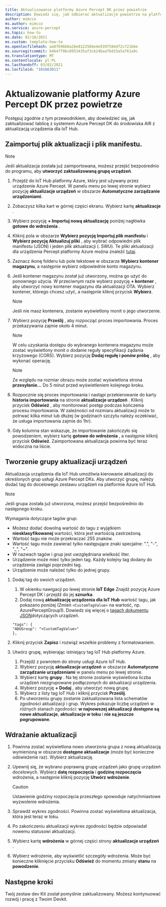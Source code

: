 ```yaml
---
title: Aktualizowanie platformy Azure Percept DK przez powietrze
description: Dowiedz się, jak odbierać aktualizacje powietrza na platformie Azure Percept DK
author: mimcco
ms.author: mimcco
ms.service: azure-percept
ms.topic: how-to
ms.date: 02/18/2021
ms.custom: template-how-to
ms.openlocfilehash: aa8f696b6a26e812256be4e93975844f2c721b6e
ms.sourcegitcommit: b4647f06c0953435af3cb24baaf6d15a5a761a9c
ms.translationtype: MT
ms.contentlocale: pl-PL
ms.lasthandoff: 03/02/2021
ms.locfileid: "101663011"
---
```

# <a name="update-your-azure-percept-dk-over-the-air"></a>Aktualizowanie platformy Azure Percept DK przez powietrze

Postępuj zgodnie z tym przewodnikiem, aby dowiedzieć się, jak zaktualizować tablicę z systemem Azure Percept DK do środowiska AIR z aktualizacją urządzenia dla IoT Hub.

## <a name="import-your-update-file-and-manifest-file"></a>Zaimportuj plik aktualizacji i plik manifestu.

> [!NOTE]
> Jeśli aktualizacja została już zaimportowana, możesz przejść bezpośrednio do programu, aby **utworzyć zaktualizowaną grupę urządzeń**.

1. Przejdź do IoT Hub platformy Azure, który jest używany przez urządzenie Azure Percept. W panelu menu po lewej stronie wybierz pozycję **aktualizacje urządzeń** w obszarze **Automatyczne zarządzanie urządzeniami**.
 
1. Zobaczysz kilka kart w górnej części ekranu. Wybierz kartę **aktualizacje** .
 
1. Wybierz pozycję **+ Importuj nową aktualizację** poniżej nagłówka **gotowe do wdrożenia** .
 
1. Kliknij pola w obszarze **Wybierz pozycję Importuj plik manifestu** i **Wybierz pozycję Aktualizuj pliki** , aby wybrać odpowiedni plik manifestu (JSON) i jeden plik aktualizacji (. SWU). Te pliki aktualizacji dla urządzenia Percept platformy Azure można znaleźć [tutaj](https://go.microsoft.com/fwlink/?linkid=2155625).
 
1. Zaznacz ikonę folderu lub pole tekstowe w obszarze **Wybierz kontener magazynu**, a następnie wybierz odpowiednie konto magazynu.
 
1. Jeśli kontener magazynu został już utworzony, można go użyć do ponownego użycia. W przeciwnym razie wybierz pozycję **+ kontener** , aby utworzyć nowy kontener magazynu dla aktualizacji OTA. Wybierz kontener, którego chcesz użyć, a następnie kliknij przycisk **Wybierz**.
 
    >[!Note]
    >Jeśli nie masz kontenera, zostanie wyświetlony monit o jego utworzenie.
 
1. Wybierz pozycję **Prześlij** , aby rozpocząć proces importowania. Proces przekazywania zajmie około 4 minut.
 
    >[!Note]
    >W celu uzyskania dostępu do wybranego kontenera magazynu może zostać wyświetlony monit o dodanie reguły specyfikacji żądania krzyżowego (CORS). Wybierz pozycję **Dodaj regułę i ponów próbę** , aby wykonać operację.
 
    >[!Note]
    >Ze względu na rozmiar obrazu może zostać wyświetlona strona **przesyłanie...** Do 5 minut przed wyświetleniem kolejnego kroku.
    
1. Rozpocznie się proces importowania i nastąpi przekierowanie do karty **historia importowania** na stronie **aktualizacje urządzeń** . Kliknij przycisk **Odśwież** , aby monitorować postęp podczas kończenia procesu importowania. W zależności od rozmiaru aktualizacji może to potrwać kilka minut lub dłużej (w godzinach szczytu należy oczekiwać, że usługa importowania zajmie do 1hr).

1. Gdy kolumna stan wskazuje, że importowanie zakończyło się powodzeniem, wybierz kartę **gotowe do wdrożenia** , a następnie kliknij przycisk **Odśwież**. Zaimportowana aktualizacja powinna być teraz widoczna na liście.
 
## <a name="create-a-device-update-group"></a>Tworzenie grupy aktualizacji urządzeń
Aktualizacja urządzenia dla IoT Hub umożliwia kierowanie aktualizacji do określonych grup usługi Azure Percept DKs. Aby utworzyć grupę, należy dodać tag do docelowego zestawu urządzeń na platformie Azure IoT Hub.

> [!NOTE]
> Jeśli grupa została już utworzona, możesz przejść bezpośrednio do następnego kroku.

Wymagania dotyczące tagów grup:
- Możesz dodać dowolną wartość do tagu z wyjątkiem **niesklasyfikowanej** wartości, która jest wartością zastrzeżoną.
- Wartość tagu nie może przekraczać 255 znaków.
- Wartość tagu może zawierać tylko następujące znaki specjalne: ".", "-", "_", "~".
- W nazwach tagów i grup jest uwzględniana wielkość liter.
- Urządzenie może mieć tylko jeden tag. Każdy kolejny tag dodany do urządzenia zastąpi poprzedni tag.
- Urządzenie może należeć tylko do jednej grupy.

1. Dodaj tag do swoich urządzeń.
    1. W okienku nawigacji po lewej stronie **IoT Edge** Znajdź pozycję Azure Percept DK i przejdź do jej **sznurka**.
    1. Dodaj nową **aktualizację urządzenia dla IoT Hub** wartość tagu, jak pokazano poniżej (Zmień ```<CustomTagValue>``` na wartość, np. AzurePerceptGroup1). Dowiedz się więcej o [tagach dokumentu JSON](https://docs.microsoft.com/azure/iot-hub/iot-hub-devguide-device-twins#device-twins)dotyczących urządzeń.

    ```
    "tags": {
    "ADUGroup": "<CustomTagValue>"
    },
    ```

 
1. Kliknij przycisk **Zapisz** i rozwiąż wszelkie problemy z formatowaniem.
 
1. Utwórz grupę, wybierając istniejący tag IoT Hub platformy Azure.
    1. Przejdź z powrotem do strony usługi Azure IoT Hub.
    1. Wybierz pozycję **aktualizacje urządzeń** w obszarze **Automatyczne zarządzanie urządzeniami** w panelu menu po lewej stronie.
    1. Wybierz kartę **grupy** . Na tej stronie zostanie wyświetlona liczba urządzeń niezgrupowane podłączonych do aktualizacji urządzenia.
    1. Wybierz pozycję **+ Dodaj** , aby utworzyć nową grupę.
    1. Wybierz z listy tag IoT Hub i kliknij przycisk **Prześlij**.
    1. Po utworzeniu grupy zostanie zaktualizowana lista schematów zgodności aktualizacji i grup. Wykres pokazuje liczbę urządzeń w różnych stanach zgodności: **w najnowszej aktualizacji** **dostępne są nowe aktualizacje**, **aktualizacje w toku** i **nie są jeszcze pogrupowane**.
 

## <a name="deploy-an-update"></a>Wdrażanie aktualizacji
1. Powinna zostać wyświetlona nowo utworzona grupa z nową aktualizacją wymienioną w obszarze **dostępne aktualizacje** (może być konieczne odświeżenie raz). Wybierz aktualizację.
 
1. Upewnij się, że wybrano poprawną grupę urządzeń jako grupę urządzeń docelowych. Wybierz **datę rozpoczęcia** i **godzinę rozpoczęcia** wdrożenia, a następnie kliknij pozycję **Utwórz wdrożenie**. 

    >[!CAUTION]
    >Ustawienie godziny rozpoczęcia przeszłego spowoduje natychmiastowe wyzwolenie wdrożenia.
 
1. Sprawdź wykres zgodności. Powinna zostać wyświetlona aktualizacja, która jest teraz w toku.
 
1. Po zakończeniu aktualizacji wykres zgodności będzie odpowiadał nowemu statusowi aktualizacji.
 
1. Wybierz kartę **wdrożenia** w górnej części strony **aktualizacje urządzeń** .
 
1. Wybierz wdrożenie, aby wyświetlić szczegóły wdrożenia. Może być konieczne kliknięcie przycisku **Odśwież** do momentu zmiany **stanu** na **powodzenie**.

## <a name="next-steps"></a>Następne kroki

Twój zestaw dev Kit został pomyślnie zaktualizowany. Możesz kontynuować rozwój i pracę z Twoim Devkit.